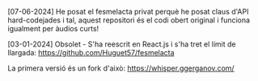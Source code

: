 [07-06-2024] He posat el fesmelacta privat perquè he posat claus d'API hard-codejades i tal, aquest repositori és el codi obert original i funciona igualment per àudios curts!

[03-01-2024] Obsolet - S'ha reescrit en React.js i s'ha tret el límit de llargada: https://github.com/Huguet57/fesmelacta

La primera versió és un fork d'això: https://whisper.ggerganov.com/

